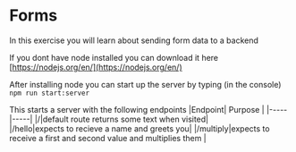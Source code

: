 # Forms

In this exercise you will learn about sending form data to a backend

If you dont have node installed you can download it here [https://nodejs.org/en/](https://nodejs.org/en/)

After installing node you can start up the server by typing (in the console) 
```npm run start:server```

This starts a server with the following endpoints
|Endpoint| Purpose |
|-----|-----|
|/|default route returns some text when visited|              
|/hello|expects to recieve a name and greets you|
|/multiply|expects to receive a first and second value and multiplies them |